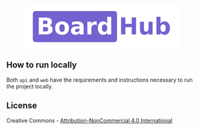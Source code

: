 <p align="center">
  <img src="/logo-github.png" alt="Board Hub logo" />
</p>

## How to run locally

Both `api` and `web` have the requirements and instructions necessary to run the project locally.

## License

Creative Commons - [Attribution-NonCommercial 4.0 International](https://creativecommons.org/licenses/by-nc/4.0/)
